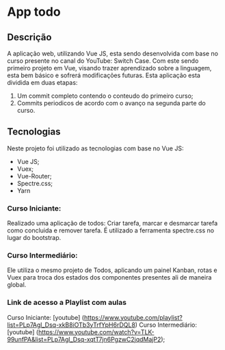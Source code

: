 # App todo

## Descrição

A aplicação web, utilizando Vue JS, esta sendo desenvolvida com base no curso presente no canal do YouTube: Switch Case. Com este sendo primeiro projeto em Vue, visando trazer aprendizado sobre a linguagem, esta bem básico e sofrerá modificações futuras.
Esta aplicação esta dividida em duas etapas: 
1. Um commit completo contendo o conteudo do primeiro curso;
2. Commits periodicos de acordo com o avanço na segunda parte do curso.

## Tecnologias
Neste projeto foi utilizado as tecnologias com base no Vue JS:
 
 - Vue JS;
 - Vuex;
 - Vue-Router;
 - Spectre.css;
 - Yarn

### Curso Iniciante:
Realizado uma aplicação de todos: Criar tarefa, marcar e desmarcar tarefa como concluida e remover tarefa. É utilizado a ferramenta spectre.css no lugar do bootstrap.

### Curso Intermediário:
Ele utiliza o mesmo projeto de Todos, aplicando um painel Kanban, rotas e Vuex para troca dos estados dos componentes presentes ali de maneira global.

### Link de acesso a Playlist com aulas

Curso Iniciante: [youtube] (https://www.youtube.com/playlist?list=PLp7Agl_Dsq-xkB8iOTb3yTrfYpH6rDQL8)
Curso Intermediário: [youtube] (https://www.youtube.com/watch?v=TLK-99unfPA&list=PLp7Agl_Dsq-xqtT7jn6PgzwC2jqdMajP2);

